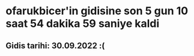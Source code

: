 # ofarukbicer'in gidisine son 5 gun 10 saat 54 dakika 59 saniye kaldi

## Gidis tarihi: 30.09.2022 :(